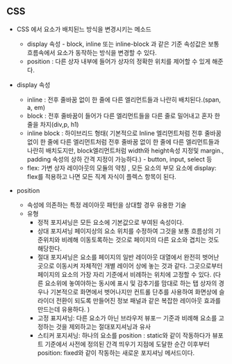 
## CSS

- CSS 에서 요소가 배치된느 방식을 변경시키는 메소드
    - display 속성 - block, inline 또는 inline-block 과 같은 기준 속성값은 보통 흐름속에서 요소가 동작하는 방식을 변경할 수 있다. 
    - position : 다른 상자 내부에 들어가 상자의 정확한 위치를 제어할 수 있게 해준다.


- display 속성
    - inline : 전후 줄바꿈 없이 한 줄에 다른 엘리먼트들과 나란히 배치된다.(span, a, em)
    - block : 전후 줄바꿈이 들어가 다른 엘리먼트들을 다른 줄로 밀어내고 혼자 한 줄을 차지(div,p, h1)
    - inline block : 하이브리드 형태( 기본적으로 Inline 엘리먼트처럼 전후 줄바꿈 없이 한 줄에 다른 엘리먼트처럼 전후 줄바꿈 없이 한 줄에 다른 엘리먼트들과 나란히 배치도지만, block엘리먼트처럼 width와 height속성 지정및 margin., padding 속성의 상하 간격 지정이 가능하다.) - button, input, select 등
    - flex: 가변 상자 레이아웃의 모듈의 약칭 , 모든 요소의 부모 요소에 display: flex를 적용하고 나면 모든 직계 자식이 플렉스 항목이 된다.


- position 
    - 속성에 의존하는 특정 레이아웃 패턴을 상대할 경우 유용한 기술
    -   유형
        - 정적 포지셔닝은 모든 요소에 기본값으로 부여된 속성이다. 
        - 상대 포지셔닝 페이지상의 요소 위치를 수정하여 그것을 보통 흐름상의 기준위치와 비례해 이동토록하는 것으로 페이지의 다른 요소와 겹치는 것도 해당한다.
        - 절대 포지셔닝은 요소를 페이지의 일반 레이아웃 대열에서 완전히 벗어난 곳으로 이동시켜 자체적인 개별 레이어 상에 놓는 것과 같다. 그곳으로부터 페이지의 요소의 가장 자리 기준에서 비례하는 위치에 고정할 수 있다.  (다른 요소위에 놓여야하는 동시에 표시 및 감추기를 맘대로 하는 탭 상자의 경우나 기본적으로 화면에서 벗어나지만 컨트롤 단추를 사용하여 화면상에 슬라이더 전환이 되도록 만들어진 정보 패널과 같은 복잡한 레이아웃 효과를 만드는데 유용하다. )
        - 고정 표지셔닝: 다른 요소가 아닌 브라우저 뷰포ㅡ 기준과 비례해 요소를 고정하는 것을 제외하고는 절대포지셔닝과 유사
        - 스티커 포지셔닝: 하나의 요소를 position : static와 같이 작동하다가 뷰포트 기준에서 사전에 정의된 간격 띄우기 지점에 도달한 순간 이후부터  position: fixed와 같이 작동하는 새로운 포지셔닝 메서드이다.